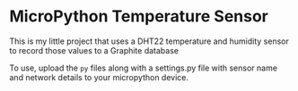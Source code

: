 # MicroPython Temperature Sensor

This is my little project that uses a DHT22 temperature and humidity sensor to record
those values to a Graphite database

To use, upload the `py` files along with a settings.py file with sensor name and network details
to your micropython device.

